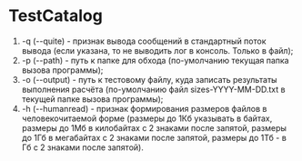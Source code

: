 # TestCatalog

1) -q (--quite) - признак вывода сообщений в стандартный поток вывода (если указана, то не выводить лог в консоль. Только в файл);
2) -p (--path) - путь к папке для обхода (по-умолчанию текущая папка вызова программы);
3) -o (--output) - путь к тестовому файлу, куда записать результаты выполнения расчёта (по-умолчанию файл sizes-YYYY-MM-DD.txt в текущей папке вызова программы);
4) -h (--humanread) - признак формирования размеров файлов в человекочитаемой форме (размеры до 1Кб указывать в байтах, размеры до 1Мб в килобайтах с 2 знаками после запятой, размеры до 1Гб в мегабайтах с 2 знаками после запятой, размеры до 1Тб - в Гб с 2 знаками после запятой).
